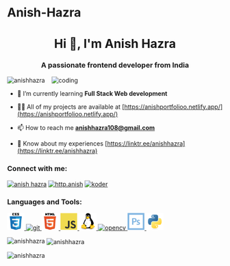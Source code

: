 # Anish-Hazra
<h1 align="center">Hi 👋, I'm Anish Hazra</h1>
<h3 align="center">A passionate frontend developer from India</h3>
<img align="right" width="400" alt="coding" src="https://camo.githubusercontent.com/abb0a7a6197ffbe011c0705b0fff8c494e9c4c58913db99fe951ec7ca0eb97f5/68747470733a2f2f63646e612e61727473746174696f6e2e636f6d2f702f6173736574732f696d616765732f696d616765732f3032382f3130322f3035382f6f726967696e616c2f706978656c2d6a6566662d6d61747269782d732e6769663f31353933343837323633">

<p align="left"> <img src="https://komarev.com/ghpvc/?username=anishhazra&label=Profile%20views&color=0e75b6&style=flat" alt="anishhazra" /> </p>

- 🌱 I’m currently learning **Full Stack Web development**

- 👨‍💻 All of my projects are available at [https://anishportfolioo.netlify.app/](https://anishportfolioo.netlify.app/)

- 📫 How to reach me **anishhazra108@gmail.com**

- 📄 Know about my experiences [https://linktr.ee/anishhazra](https://linktr.ee/anishhazra)

<h3 align="left">Connect with me:</h3>
<p align="left">
<a href="https://linkedin.com/in/anish hazra" target="blank"><img align="center" src="https://raw.githubusercontent.com/rahuldkjain/github-profile-readme-generator/master/src/images/icons/Social/linked-in-alt.svg" alt="anish hazra" height="30" width="40" /></a>
<a href="https://instagram.com/http.anish" target="blank"><img align="center" src="https://raw.githubusercontent.com/rahuldkjain/github-profile-readme-generator/master/src/images/icons/Social/instagram.svg" alt="http.anish" height="30" width="40" /></a>
<a href="https://www.youtube.com/c/koder" target="blank"><img align="center" src="https://raw.githubusercontent.com/rahuldkjain/github-profile-readme-generator/master/src/images/icons/Social/youtube.svg" alt="koder" height="30" width="40" /></a>
</p>

<h3 align="left">Languages and Tools:</h3>
<p align="left"> <a href="https://www.w3schools.com/css/" target="_blank" rel="noreferrer"> <img src="https://raw.githubusercontent.com/devicons/devicon/master/icons/css3/css3-original-wordmark.svg" alt="css3" width="40" height="40"/> </a> <a href="https://git-scm.com/" target="_blank" rel="noreferrer"> <img src="https://www.vectorlogo.zone/logos/git-scm/git-scm-icon.svg" alt="git" width="40" height="40"/> </a> <a href="https://www.w3.org/html/" target="_blank" rel="noreferrer"> <img src="https://raw.githubusercontent.com/devicons/devicon/master/icons/html5/html5-original-wordmark.svg" alt="html5" width="40" height="40"/> </a> <a href="https://developer.mozilla.org/en-US/docs/Web/JavaScript" target="_blank" rel="noreferrer"> <img src="https://raw.githubusercontent.com/devicons/devicon/master/icons/javascript/javascript-original.svg" alt="javascript" width="40" height="40"/> </a> <a href="https://www.linux.org/" target="_blank" rel="noreferrer"> <img src="https://raw.githubusercontent.com/devicons/devicon/master/icons/linux/linux-original.svg" alt="linux" width="40" height="40"/> </a> <a href="https://opencv.org/" target="_blank" rel="noreferrer"> <img src="https://www.vectorlogo.zone/logos/opencv/opencv-icon.svg" alt="opencv" width="40" height="40"/> </a> <a href="https://www.photoshop.com/en" target="_blank" rel="noreferrer"> <img src="https://raw.githubusercontent.com/devicons/devicon/master/icons/photoshop/photoshop-line.svg" alt="photoshop" width="40" height="40"/> </a> <a href="https://www.python.org" target="_blank" rel="noreferrer"> <img src="https://raw.githubusercontent.com/devicons/devicon/master/icons/python/python-original.svg" alt="python" width="40" height="40"/> </a> </p>

<p><img align="left" src="https://github-readme-stats.vercel.app/api/top-langs?username=anishhazra&show_icons=true&locale=en&layout=compact" alt="anishhazra" /></p>

<p>&nbsp;<img align="center" src="https://github-readme-stats.vercel.app/api?username=anishhazra&show_icons=true&locale=en" alt="anishhazra" /></p>

<p><img align="center" src="https://github-readme-streak-stats.herokuapp.com/?user=anishhazra&" alt="anishhazra" /></p>
